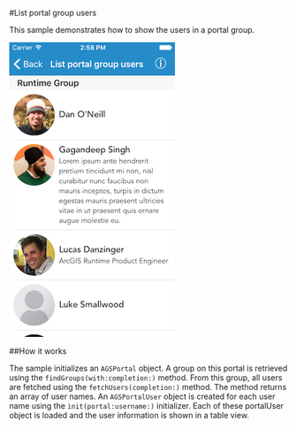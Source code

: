 #List portal group users

This sample demonstrates how to show the users in a portal group.

![](image1.png)

##How it works

The sample initializes an `AGSPortal` object. A group on this portal is retrieved using the `findGroups(with:completion:)` method. From this group, all users are fetched using the `fetchUsers(completion:)` method. The method returns an array of user names. An `AGSPortalUser` object is created for each user name using the `init(portal:username:)` initializer. Each of these portalUser object is loaded and the user information is shown in a table view.




